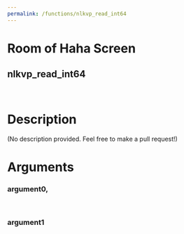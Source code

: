 ```yaml
---
permalink: /functions/nlkvp_read_int64
---
```

# Room of Haha Screen  
## nlkvp_read_int64  
&nbsp;  
# Description  
(No description provided. Feel free to make a pull request!) 
&nbsp;  
# Arguments
### argument0, 

&nbsp;  
### argument1

&nbsp;  


